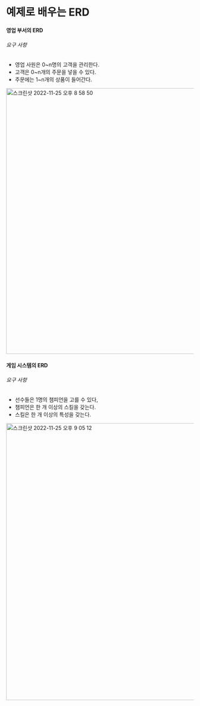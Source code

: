 # 예제로 배우는 ERD
#### 영업 부서의 ERD
###### 요구 사항
- 영업 사원은 0~n명의 고객을 관리한다.
- 고객은 0~n개의 주문을 넣을 수 있다.
- 주문에는 1~n개의 상품이 들어간다.
<img width="713" alt="스크린샷 2022-11-25 오후 8 58 50" src="https://user-images.githubusercontent.com/48938462/203981707-6a8b893d-de72-4e8b-80ea-80df2471c66d.png">


#### 게임 시스템의 ERD
###### 요구 사항
- 선수들은 1명의 챔피언을 고를 수 있다,
- 챔피언은 한 개 이상의 스킬을 갖는다.
- 스킬은 한 개 이상의 특성을 갖는다.
<img width="743" alt="스크린샷 2022-11-25 오후 9 05 12" src="https://user-images.githubusercontent.com/48938462/203982448-54cee6b9-10de-4854-8156-08ad26f2ed1d.png">
